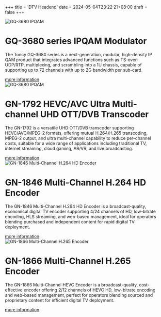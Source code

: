 +++
title = 'DTV Headend'
date = 2024-05-04T23:22:21+08:00
draft = false
+++

<div class="product-list-container">
    <div class="product-list-image">
        <img src="/img/products/GQ-3680.png" alt="GQ-3680 IPQAM">
    </div>
    <div class="product-list-details">
        <h1>GQ-3680 series IPQAM Modulator</h1>
        <p>The Toncy GQ-3680 series is a next-generation, modular, high-density IP QAM product that integrates advanced functions such as TS-over-UDP/RTP, multiplexing, and scrambling into a 1U chassis, capable of supporting up to 72 channels with up to 2G bandwidth per sub-card.</p>
        <a href="/products/ipqam" class="product-list-button">more information</a>
    </div>
</div>

<div class="product-list-container">
    <div class="product-list-image">
        <img src="/img/products/GN-1792.png" alt="GQ-3680 IPQAM">
    </div>
    <div class="product-list-details">
        <h1>GN-1792 HEVC/AVC Ultra Multi-channel UHD OTT/DVB Transcoder</h1>
        <p>The GN-1792 is a versatile UHD OTT/DVB transcoder supporting HEVC/AVC/MPEG-2 formats, offering mutual H.264/H.265 transcoding, MPEG-2 output, and ultra multi-channel capability to reduce per-channel costs, suitable for a wide range of applications including traditional TV, internet streaming, cloud gaming, AR/VR, and live broadcasting.</p>
        <a href="/products/transcoder" class="product-list-button">more information</a>
    </div>
</div>

<div class="product-list-container">
    <div class="product-list-image">
        <img src="/img/products/GN-1846.png" alt="GN-1846 Multi-Channel H.264 HD Encoder">
    </div>
    <div class="product-list-details">
        <h1>GN-1846 Multi-Channel H.264 HD Encoder</h1>
        <p>The GN-1846 Multi-Channel H.264 HD Encoder is a broadcast-quality, economical digital TV encoder supporting 4/24 channels of HD, low-bitrate encoding, HLS streaming, and web-based management, ideal for operators blending purchased and independent content for rapid digital TV deployment.</p>
        <a href="/products/video_encoder" class="product-list-button">more information</a>
    </div>
</div>

<div class="product-list-container">
    <div class="product-list-image">
        <img src="/img/products/GN-1866.png" alt="GN-1866 Multi-Channel H.265 Encoder">
    </div>
    <div class="product-list-details">
        <h1>GN-1866 Multi-Channel H.265 Encoder</h1>
        <p>The GN-1866 Multi-Channel HEVC Encoder is a broadcast-quality, cost-effective encoder offering 2/12 channels of HEVC HD, low-bitrate encoding and web-based management, perfect for operators blending sourced and proprietary content for efficient digital TV deployment.</p>
        <a href="/products/video_encoder#gn-1866-multi-channel-h265-encoder" class="product-list-button">more information</a>
    </div>
</div>